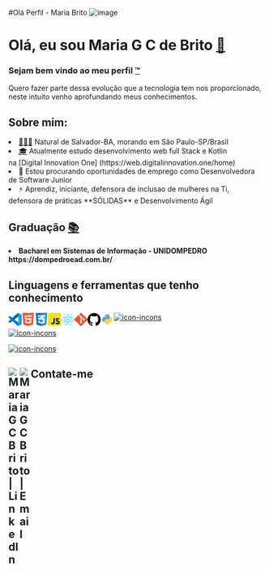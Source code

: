 #Olá 
Perfil - Maria Brito
![image](https://user-images.githubusercontent.com/15555321/114615092-a0f12200-9c7b-11eb-9dc3-f1f43c99fab6.png)

<h1>Olá, eu sou  Maria G C de Brito <a href='https://emojitool.com/pt/waving-hand-sign'>👋</a>
</h1> 

<h3>Sejam bem vindo ao meu perfil
<a href='https://emojitool.com/pt/trade-mark-sign'>™️</a></h3>
<p style="margin-bottom:4px,solid,black">Quero fazer parte dessa evolução que a tecnologia tem nos proporcionado, neste intuito venho aprofundando meus conhecimentos.</p></h1>

<h2>Sobre mim:</h2>
 <li><a href='https://emojitool.com/pt/female-technologist-type-5'>👩🏾‍💻</a> Natural de Salvador-BA, morando em São Paulo-SP/Brasil</li>
 <li><a href='https://emojitool.com/pt/graduation-cap'>🎓</a> Atualmente estudo desenvolvimento web full Stack e Kotlin </li> na <acd>[Digital Innovation One]
 (https://web.digitalinnovation.one/home)</acd>
 
 <li>👯 Estou procurando oportunidades de emprego como Desenvolvedora de Software Junior
<li>⚡ Aprendiz, iniciante, defensora de inclusao de mulheres na Ti, defensora de práticas **SÓLIDAS** e Desenvolvimento Ágil</li>
<b>
<h2>Graduação <a href='https://emojitool.com/pt/books'>📚</a></h2>
<li>Bacharel em Sistemas de Informação -  UNIDOMPEDRO https://dompedroead.com.br/
 </b>
 
 <h2>Linguagens e ferramentas que tenho conhecimento</h2>

<p><a target="_blank" rel="noopener noreferrer" href="https://github.com/fabiosenracorrea/fabiosenracorrea/blob/master/icons/vscode.png"><img align="left" alt="Visual Studio Code" width="26px" src="https://github.com/fabiosenracorrea/fabiosenracorrea/raw/master/icons/vscode.png" style="max-width:100%;"></a></p>

<p><a target="_blank" rel="noopener noreferrer" href="https://github.com/fabiosenracorrea/fabiosenracorrea/blob/master/icons/html5.png"><img align="left" alt="HTML5" width="26px" src="https://github.com/fabiosenracorrea/fabiosenracorrea/raw/master/icons/html5.png" style="max-width:100%;"></a></p>

<p><a target="_blank" rel="noopener noreferrer" href="https://github.com/fabiosenracorrea/fabiosenracorrea/blob/master/icons/css3.png"><img align="left" alt="CSS3" width="26px" src="https://github.com/fabiosenracorrea/fabiosenracorrea/raw/master/icons/css3.png" style="max-width:100%;"></a></p>

<p><a target="_blank" rel="noopener noreferrer" href="https://github.com/fabiosenracorrea/fabiosenracorrea/blob/master/icons/javascript.png"><img align="left" alt="JavaScript" width="26px" src="https://github.com/fabiosenracorrea/fabiosenracorrea/raw/master/icons/javascript.png" style="max-width:100%;"></a></p>


<p><a target="_blank" rel="noopener noreferrer" href="https://github.com/fabiosenracorrea/fabiosenracorrea/blob/master/icons/react.png"><img align="left" alt="React" width="26px" src="https://github.com/fabiosenracorrea/fabiosenracorrea/raw/master/icons/react.png" style="max-width:100%;"></a></p>

<p><a target="_blank" rel="noopener noreferrer" href="https://github.com/fabiosenracorrea/fabiosenracorrea/blob/master/icons/git.png"><img align="left" alt="Git" width="26px" src="https://github.com/fabiosenracorrea/fabiosenracorrea/raw/master/icons/git.png" style="max-width:100%;"></a></p>

<p><a target="_blank" rel="noopener noreferrer" href="https://github.com/fabiosenracorrea/fabiosenracorrea/blob/master/icons/github.png"><img align="left" alt="GitHub" width="26px" src="https://github.com/fabiosenracorrea/fabiosenracorrea/raw/master/icons/github.png" style="max-width:100%;"></a></p>

<p><a target="_blank" rel="noopener noreferrer" href="https://github.com/fabiosenracorrea/fabiosenracorrea/blob/master/icons/github.png"><img align="left" alt="GitHub" width="26px" src="https://github.com/fabiosenracorrea/fabiosenracorrea/raw/master/icons/python.png" style="max-width:100%;"></a></p>


<p><a target="_blank" href="https://icon-icons.com/pt/icone/arquivo-tipo-django/130645"><img aling="left" alt="icon-incons" width="26px" src="https://cdn.icon-icons.com/icons2/2107/PNG/512/file_type_django_icon_130645.png" style="max-width:100%;"></a></p>

<p><a target="_blank" href='https://icon-icons.com/pt/icone/arquivo-tipo-vue/130078'><img aling="left" alt="icon-incons" width="26px" src="https://cdn.icon-icons.com/icons2/2107/PNG/512/file_type_vue_icon_130078.png" style="max-width:100%;"></a></p> 

<p><a target="_blank" rel="noopener noreferrer" href="https://icon-icons.com/pt/icone/atlassian-jira-logo/170511"><img aling="left" alt="icon-incons" width="26px" src="https://cdn.icon-icons.com/icons2/2699/PNG/512/atlassian_jira_logo_icon_170511.png" style="max-width:100%;"></a></p>

## Contate-me [<img align="left" alt="Maria G C Brito | LinkedIn" width="22px" src="https://cdn.icon-icons.com/icons2/31/PNG/256/sociallinkedin_member_2751.png">](https://www.linkedin.com/in/maria-das-gra%C3%A7as-brito-21b34527/) [<img align="left" alt="Maria G C Brito | Email" width="22px" src="https://cdn.icon-icons.com/icons2/2631/PNG/512/gmail_new_logo_icon_159149.png">](mailto:mariabrito070@gmail.com)

<br />


